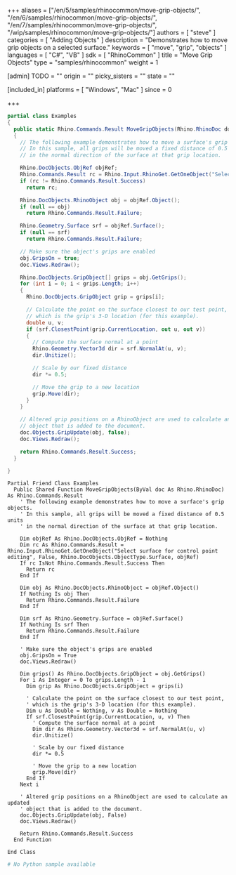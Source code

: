 +++
aliases = ["/en/5/samples/rhinocommon/move-grip-objects/", "/en/6/samples/rhinocommon/move-grip-objects/", "/en/7/samples/rhinocommon/move-grip-objects/", "/wip/samples/rhinocommon/move-grip-objects/"]
authors = [ "steve" ]
categories = [ "Adding Objects" ]
description = "Demonstrates how to move grip objects on a selected surface."
keywords = [ "move", "grip", "objects" ]
languages = [ "C#", "VB" ]
sdk = [ "RhinoCommon" ]
title = "Move Grip Objects"
type = "samples/rhinocommon"
weight = 1

[admin]
TODO = ""
origin = ""
picky_sisters = ""
state = ""

[included_in]
platforms = [ "Windows", "Mac" ]
since = 0

+++

<div class="codetab-content" id="cs">

```cs
partial class Examples
{
  public static Rhino.Commands.Result MoveGripObjects(Rhino.RhinoDoc doc)
  {      
    // The following example demonstrates how to move a surface's grip objects.
    // In this sample, all grips will be moved a fixed distance of 0.5 units 
    // in the normal direction of the surface at that grip location.

    Rhino.DocObjects.ObjRef objRef;
    Rhino.Commands.Result rc = Rhino.Input.RhinoGet.GetOneObject("Select surface for control point editing", false, Rhino.DocObjects.ObjectType.Surface, out objRef);
    if (rc != Rhino.Commands.Result.Success)
      return rc;

    Rhino.DocObjects.RhinoObject obj = objRef.Object();
    if (null == obj)
      return Rhino.Commands.Result.Failure;

    Rhino.Geometry.Surface srf = objRef.Surface();
    if (null == srf)
      return Rhino.Commands.Result.Failure;

    // Make sure the object's grips are enabled
    obj.GripsOn = true;
    doc.Views.Redraw();

    Rhino.DocObjects.GripObject[] grips = obj.GetGrips();
    for (int i = 0; i < grips.Length; i++)
    {
      Rhino.DocObjects.GripObject grip = grips[i];

      // Calculate the point on the surface closest to our test point,
      // which is the grip's 3-D location (for this example).
      double u, v;
      if (srf.ClosestPoint(grip.CurrentLocation, out u, out v))
      {
        // Compute the surface normal at a point
        Rhino.Geometry.Vector3d dir = srf.NormalAt(u, v);
        dir.Unitize();

        // Scale by our fixed distance
        dir *= 0.5;

        // Move the grip to a new location
        grip.Move(dir);
      }
    }

    // Altered grip positions on a RhinoObject are used to calculate an updated
    // object that is added to the document.
    doc.Objects.GripUpdate(obj, false);
    doc.Views.Redraw();

    return Rhino.Commands.Result.Success;
  }

}
```

</div>


<div class="codetab-content" id="vb">

```vbnet
Partial Friend Class Examples
  Public Shared Function MoveGripObjects(ByVal doc As Rhino.RhinoDoc) As Rhino.Commands.Result
	' The following example demonstrates how to move a surface's grip objects.
	' In this sample, all grips will be moved a fixed distance of 0.5 units 
	' in the normal direction of the surface at that grip location.

	Dim objRef As Rhino.DocObjects.ObjRef = Nothing
	Dim rc As Rhino.Commands.Result = Rhino.Input.RhinoGet.GetOneObject("Select surface for control point editing", False, Rhino.DocObjects.ObjectType.Surface, objRef)
	If rc IsNot Rhino.Commands.Result.Success Then
	  Return rc
	End If

	Dim obj As Rhino.DocObjects.RhinoObject = objRef.Object()
	If Nothing Is obj Then
	  Return Rhino.Commands.Result.Failure
	End If

	Dim srf As Rhino.Geometry.Surface = objRef.Surface()
	If Nothing Is srf Then
	  Return Rhino.Commands.Result.Failure
	End If

	' Make sure the object's grips are enabled
	obj.GripsOn = True
	doc.Views.Redraw()

	Dim grips() As Rhino.DocObjects.GripObject = obj.GetGrips()
	For i As Integer = 0 To grips.Length - 1
	  Dim grip As Rhino.DocObjects.GripObject = grips(i)

	  ' Calculate the point on the surface closest to our test point,
	  ' which is the grip's 3-D location (for this example).
	  Dim u As Double = Nothing, v As Double = Nothing
	  If srf.ClosestPoint(grip.CurrentLocation, u, v) Then
		' Compute the surface normal at a point
		Dim dir As Rhino.Geometry.Vector3d = srf.NormalAt(u, v)
		dir.Unitize()

		' Scale by our fixed distance
		dir *= 0.5

		' Move the grip to a new location
		grip.Move(dir)
	  End If
	Next i

	' Altered grip positions on a RhinoObject are used to calculate an updated
	' object that is added to the document.
	doc.Objects.GripUpdate(obj, False)
	doc.Views.Redraw()

	Return Rhino.Commands.Result.Success
  End Function

End Class
```

</div>


<div class="codetab-content" id="py">

```python
# No Python sample available
```

</div>


